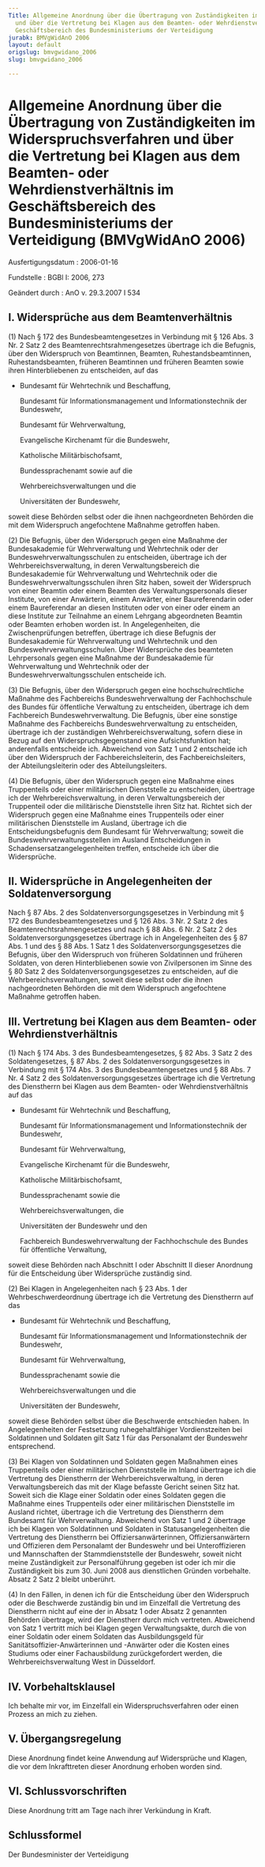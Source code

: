 ```yaml
---
Title: Allgemeine Anordnung über die Übertragung von Zuständigkeiten im Widerspruchsverfahren
  und über die Vertretung bei Klagen aus dem Beamten- oder Wehrdienstverhältnis im
  Geschäftsbereich des Bundesministeriums der Verteidigung
jurabk: BMVgWidAnO 2006
layout: default
origslug: bmvgwidano_2006
slug: bmvgwidano_2006

---
```


# Allgemeine Anordnung über die Übertragung von Zuständigkeiten im Widerspruchsverfahren und über die Vertretung bei Klagen aus dem Beamten- oder Wehrdienstverhältnis im Geschäftsbereich des Bundesministeriums der Verteidigung (BMVgWidAnO 2006)

Ausfertigungsdatum
:   2006-01-16

Fundstelle
:   BGBl I: 2006, 273

Geändert durch
:   AnO v. 29.3.2007 I 534


## I. Widersprüche aus dem Beamtenverhältnis

(1) Nach § 172 des Bundesbeamtengesetzes in Verbindung mit § 126 Abs.
3 Nr. 2 Satz 2 des Beamtenrechtsrahmengesetzes übertrage ich die
Befugnis, über den Widerspruch von Beamtinnen, Beamten,
Ruhestandsbeamtinnen, Ruhestandsbeamten, früheren Beamtinnen und
früheren Beamten sowie ihren Hinterbliebenen zu entscheiden, auf das

*   Bundesamt für Wehrtechnik und Beschaffung,

    Bundesamt für Informationsmanagement und Informationstechnik der
    Bundeswehr,

    Bundesamt für Wehrverwaltung,

    Evangelische Kirchenamt für die Bundeswehr,

    Katholische Militärbischofsamt,

    Bundessprachenamt sowie auf die

    Wehrbereichsverwaltungen und die

    Universitäten der Bundeswehr,



soweit diese Behörden selbst oder die ihnen nachgeordneten Behörden
die mit dem Widerspruch angefochtene Maßnahme getroffen haben.

(2) Die Befugnis, über den Widerspruch gegen eine Maßnahme der
Bundesakademie für Wehrverwaltung und Wehrtechnik oder der
Bundeswehrverwaltungsschulen zu entscheiden, übertrage ich der
Wehrbereichsverwaltung, in deren Verwaltungsbereich die Bundesakademie
für Wehrverwaltung und Wehrtechnik oder die
Bundeswehrverwaltungsschulen ihren Sitz haben, soweit der Widerspruch
von einer Beamtin oder einem Beamten des Verwaltungspersonals dieser
Institute, von einer Anwärterin, einem Anwärter, einer Baureferendarin
oder einem Baureferendar an diesen Instituten oder von einer oder
einem an diese Institute zur Teilnahme an einem Lehrgang abgeordneten
Beamtin oder Beamten erhoben worden ist.
In Angelegenheiten, die Zwischenprüfungen betreffen, übertrage ich
diese Befugnis der Bundesakademie für Wehrverwaltung und Wehrtechnik
und den Bundeswehrverwaltungsschulen.
Über Widersprüche des beamteten Lehrpersonals gegen eine Maßnahme der
Bundesakademie für Wehrverwaltung und Wehrtechnik oder der
Bundeswehrverwaltungsschulen entscheide ich.

(3) Die Befugnis, über den Widerspruch gegen eine hochschulrechtliche
Maßnahme des Fachbereichs Bundeswehrverwaltung der Fachhochschule des
Bundes für öffentliche Verwaltung zu entscheiden, übertrage ich dem
Fachbereich Bundeswehrverwaltung.
Die Befugnis, über eine sonstige Maßnahme des Fachbereichs
Bundeswehrverwaltung zu entscheiden, übertrage ich der zuständigen
Wehrbereichsverwaltung, sofern diese in Bezug auf den
Widerspruchsgegenstand eine Aufsichtsfunktion hat; anderenfalls
entscheide ich.
Abweichend von Satz 1 und 2 entscheide ich über den Widerspruch der
Fachbereichsleiterin, des Fachbereichsleiters, der Abteilungsleiterin
oder des Abteilungsleiters.

(4) Die Befugnis, über den Widerspruch gegen eine Maßnahme eines
Truppenteils oder einer militärischen Dienststelle zu entscheiden,
übertrage ich der Wehrbereichsverwaltung, in deren Verwaltungsbereich
der Truppenteil oder die militärische Dienststelle ihren Sitz hat.
Richtet sich der Widerspruch gegen eine Maßnahme eines Truppenteils
oder einer militärischen Dienststelle im Ausland, übertrage ich die
Entscheidungsbefugnis dem Bundesamt für Wehrverwaltung; soweit die
Bundeswehrverwaltungsstellen im Ausland Entscheidungen in
Schadensersatzangelegenheiten treffen, entscheide ich über die
Widersprüche.


## II. Widersprüche in Angelegenheiten der Soldatenversorgung

Nach § 87 Abs. 2 des Soldatenversorgungsgesetzes in Verbindung mit §
172 des Bundesbeamtengesetzes und § 126 Abs. 3 Nr. 2 Satz 2 des
Beamtenrechtsrahmengesetzes und nach § 88 Abs. 6 Nr. 2 Satz 2 des
Soldatenversorgungsgesetzes übertrage ich in Angelegenheiten des § 87
Abs. 1 und des § 88 Abs. 1 Satz 1 des Soldatenversorgungsgesetzes die
Befugnis, über den Widerspruch von früheren Soldatinnen und früheren
Soldaten, von deren Hinterbliebenen sowie von Zivilpersonen im Sinne
des § 80 Satz 2 des Soldatenversorgungsgesetzes zu entscheiden, auf
die Wehrbereichsverwaltungen, soweit diese selbst oder die ihnen
nachgeordneten Behörden die mit dem Widerspruch angefochtene Maßnahme
getroffen haben.


## III. Vertretung bei Klagen aus dem Beamten- oder Wehrdienstverhältnis

(1) Nach § 174 Abs. 3 des Bundesbeamtengesetzes, § 82 Abs. 3 Satz 2
des Soldatengesetzes, § 87 Abs. 2 des Soldatenversorgungsgesetzes in
Verbindung mit § 174 Abs. 3 des Bundesbeamtengesetzes und § 88 Abs. 7
Nr. 4 Satz 2 des Soldatenversorgungsgesetzes übertrage ich die
Vertretung des Dienstherrn bei Klagen aus dem Beamten- oder
Wehrdienstverhältnis auf das

*   Bundesamt für Wehrtechnik und Beschaffung,

    Bundesamt für Informationsmanagement und Informationstechnik der
    Bundeswehr,

    Bundesamt für Wehrverwaltung,

    Evangelische Kirchenamt für die Bundeswehr,

    Katholische Militärbischofsamt,

    Bundessprachenamt sowie die

    Wehrbereichsverwaltungen, die

    Universitäten der Bundeswehr und den

    Fachbereich Bundeswehrverwaltung der Fachhochschule des Bundes für
    öffentliche Verwaltung,



soweit diese Behörden nach Abschnitt I oder Abschnitt II dieser
Anordnung für die Entscheidung über Widersprüche zuständig sind.

(2) Bei Klagen in Angelegenheiten nach § 23 Abs. 1 der
Wehrbeschwerdeordnung übertrage ich die Vertretung des Dienstherrn auf
das

*   Bundesamt für Wehrtechnik und Beschaffung,

    Bundesamt für Informationsmanagement und Informationstechnik der
    Bundeswehr,

    Bundesamt für Wehrverwaltung,

    Bundessprachenamt sowie die

    Wehrbereichsverwaltungen und die

    Universitäten der Bundeswehr,



soweit diese Behörden selbst über die Beschwerde entschieden haben. In
Angelegenheiten der Festsetzung ruhegehaltfähiger Vordienstzeiten bei
Soldatinnen und Soldaten gilt Satz 1 für das Personalamt der
Bundeswehr entsprechend.

(3) Bei Klagen von Soldatinnen und Soldaten gegen Maßnahmen eines
Truppenteils oder einer militärischen Dienststelle im Inland übertrage
ich die Vertretung des Dienstherrn der Wehrbereichsverwaltung, in
deren Verwaltungsbereich das mit der Klage befasste Gericht seinen
Sitz hat. Soweit sich die Klage einer Soldatin oder eines Soldaten
gegen die Maßnahme eines Truppenteils oder einer militärischen
Dienststelle im Ausland richtet, übertrage ich die Vertretung des
Dienstherrn dem Bundesamt für Wehrverwaltung. Abweichend von Satz 1
und 2 übertrage ich bei Klagen von Soldatinnen und Soldaten in
Statusangelegenheiten die Vertretung des Dienstherrn bei
Offiziersanwärterinnen, Offiziersanwärtern und Offizieren dem
Personalamt der Bundeswehr und bei Unteroffizieren und Mannschaften
der Stammdienststelle der Bundeswehr, soweit nicht meine Zuständigkeit
zur Personalführung gegeben ist oder ich mir die Zuständigkeit bis zum
30\. Juni 2008 aus dienstlichen Gründen vorbehalte. Absatz 2 Satz 2
bleibt unberührt.

(4) In den Fällen, in denen ich für die Entscheidung über den
Widerspruch oder die Beschwerde zuständig bin und im Einzelfall die
Vertretung des Dienstherrn nicht auf eine der in Absatz 1 oder Absatz
2 genannten Behörden übertrage, wird der Dienstherr durch mich
vertreten. Abweichend von Satz 1 vertritt mich bei Klagen gegen
Verwaltungsakte, durch die von einer Soldatin oder einem Soldaten das
Ausbildungsgeld für Sanitätsoffizier-Anwärterinnen und -Anwärter oder
die Kosten eines Studiums oder einer Fachausbildung zurückgefordert
werden, die Wehrbereichsverwaltung West in Düsseldorf.


## IV. Vorbehaltsklausel

Ich behalte mir vor, im Einzelfall ein Widerspruchsverfahren oder
einen Prozess an mich zu ziehen.


## V. Übergangsregelung

Diese Anordnung findet keine Anwendung auf Widersprüche und Klagen,
die vor dem Inkrafttreten dieser Anordnung erhoben worden sind.


## VI. Schlussvorschriften

Diese Anordnung tritt am Tage nach ihrer Verkündung in Kraft.


## Schlussformel

Der Bundesminister der Verteidigung

